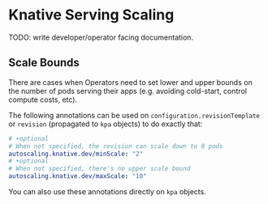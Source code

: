 # Knative Serving Scaling

TODO: write developer/operator facing documentation.

## Scale Bounds

There are cases when Operators need to set lower and upper bounds on the number of pods serving their apps (e.g. avoiding cold-start, control compute costs, etc).

The following annotations can be used on `configuration.revisionTemplate` or `revision` (propagated to `kpa` objects) to do exactly that:

```yaml
# +optional
# When not specified, the revision can scale down to 0 pods
autoscaling.knative.dev/minScale: "2"
# +optional
# When not specified, there's no upper scale bound
autoscaling.knative.dev/maxScale: "10"
```

You can also use these annotations directly on `kpa` objects.
